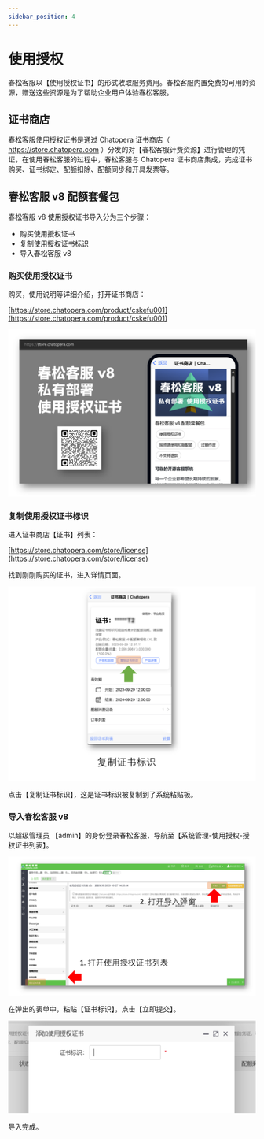 ```yaml
---
sidebar_position: 4
---
```


# 使用授权

春松客服以【使用授权证书】的形式收取服务费用。春松客服内置免费的可用的资源，赠送这些资源是为了帮助企业用户体验春松客服。

## 证书商店

春松客服使用授权证书是通过 Chatopera 证书商店（ https://store.chatopera.com ）分发的对【春松客服计费资源】进行管理的凭证，在使用春松客服的过程中，春松客服与 Chatopera 证书商店集成，完成证书购买、证书绑定、配额扣除、配额同步和开具发票等。

## 春松客服 v8 配额套餐包

春松客服 v8 使用授权证书导入分为三个步骤：

* 购买使用授权证书
* 复制使用授权证书标识
* 导入春松客服 v8


###  购买使用授权证书

购买，使用说明等详细介绍，打开证书商店： 

[https://store.chatopera.com/product/cskefu001](https://store.chatopera.com/product/cskefu001)

![](../../static/img/products/screenshot_20231024100318.png)


### 复制使用授权证书标识

进入证书商店【证书】列表：

[https://store.chatopera.com/store/license](https://store.chatopera.com/store/license)

找到刚刚购买的证书，进入详情页面。

![](../../static/img/products/screenshot_20231027141906.png)

点击【复制证书标识】，这是证书标识被复制到了系统粘贴板。

### 导入春松客服 v8

以超级管理员 【admin】的身份登录春松客服，导航至【系统管理-使用授权-授权证书列表】。

![](../../static/img/products/screenshot_20231027142234.png)

在弹出的表单中，粘贴【证书标识】，点击【立即提交】。

![](../../static/img/products/screenshot_20231027142324.png)

导入完成。